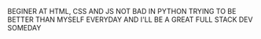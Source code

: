 BEGINER AT HTML, CSS AND JS
NOT BAD IN PYTHON
TRYING TO BE BETTER THAN MYSELF EVERYDAY
AND I'LL BE A GREAT FULL STACK DEV SOMEDAY

